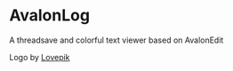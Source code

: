 # AvalonLog
 A threadsave and colorful text viewer based on AvalonEdit
 
 Logo by [Lovepik](https://lovepik.com/image-401268798/crystal-parrot-side-cartoon.html)

